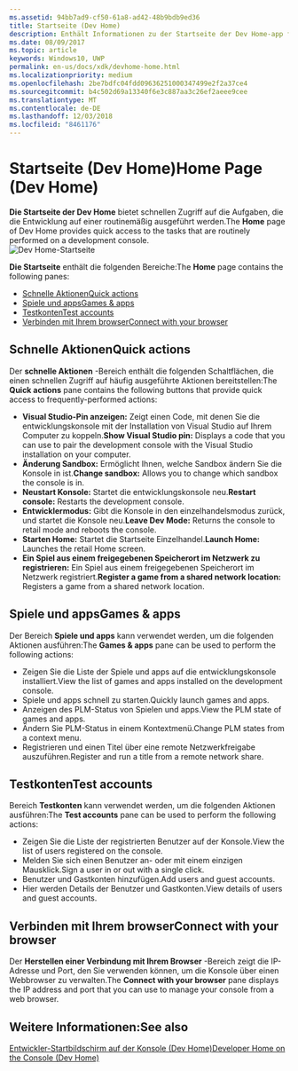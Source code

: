 ```yaml
---
ms.assetid: 94bb7ad9-cf50-61a8-ad42-48b9bdb9ed36
title: Startseite (Dev Home)
description: Enthält Informationen zu der Startseite der Dev Home-app für Xbox One.
ms.date: 08/09/2017
ms.topic: article
keywords: Windows10, UWP
permalink: en-us/docs/xdk/devhome-home.html
ms.localizationpriority: medium
ms.openlocfilehash: 2be7bdfc04fdd09636251000347499e2f2a37ce4
ms.sourcegitcommit: b4c502d69a13340f6e3c887aa3c26ef2aeee9cee
ms.translationtype: MT
ms.contentlocale: de-DE
ms.lasthandoff: 12/03/2018
ms.locfileid: "8461176"
---
```

# <a name="home-page-dev-home"></a><span data-ttu-id="83535-104">Startseite (Dev Home)</span><span class="sxs-lookup"><span data-stu-id="83535-104">Home Page (Dev Home)</span></span>
   
  
<span data-ttu-id="83535-105">**Die Startseite der Dev Home** bietet schnellen Zugriff auf die Aufgaben, die die Entwicklung auf einer routinemäßig ausgeführt werden.</span><span class="sxs-lookup"><span data-stu-id="83535-105">The **Home** page of Dev Home provides quick access to the tasks that are routinely performed on a development console.</span></span>   
 ![Dev Home-Startseite](images/devhome_home.png)   
  
<span data-ttu-id="83535-107">**Die Startseite** enthält die folgenden Bereiche:</span><span class="sxs-lookup"><span data-stu-id="83535-107">The **Home** page contains the following panes:</span></span>   
 
   *  [<span data-ttu-id="83535-108">Schnelle Aktionen</span><span class="sxs-lookup"><span data-stu-id="83535-108">Quick actions</span></span>](#ID4EEB)  
   *  [<span data-ttu-id="83535-109">Spiele und apps</span><span class="sxs-lookup"><span data-stu-id="83535-109">Games & apps</span></span>](#ID4EPC)  
   *  [<span data-ttu-id="83535-110">Testkonten</span><span class="sxs-lookup"><span data-stu-id="83535-110">Test accounts</span></span>](#ID4EQD)  
   *  [<span data-ttu-id="83535-111">Verbinden mit Ihrem browser</span><span class="sxs-lookup"><span data-stu-id="83535-111">Connect with your browser</span></span>](#ID4EFE)  

 
<a id="ID4EEB"></a>

   

## <a name="quick-actions"></a><span data-ttu-id="83535-112">Schnelle Aktionen</span><span class="sxs-lookup"><span data-stu-id="83535-112">Quick actions</span></span>  
   
  
<span data-ttu-id="83535-113">Der **schnelle Aktionen** -Bereich enthält die folgenden Schaltflächen, die einen schnellen Zugriff auf häufig ausgeführte Aktionen bereitstellen:</span><span class="sxs-lookup"><span data-stu-id="83535-113">The **Quick actions** pane contains the following buttons that provide quick access to frequently-performed actions:</span></span>   
 
   *  <span data-ttu-id="83535-114">**Visual Studio-Pin anzeigen:** Zeigt einen Code, mit denen Sie die entwicklungskonsole mit der Installation von Visual Studio auf Ihrem Computer zu koppeln.</span><span class="sxs-lookup"><span data-stu-id="83535-114">**Show Visual Studio pin:** Displays a code that you can use to pair the development console with the Visual Studio installation on your computer.</span></span>   
   *  <span data-ttu-id="83535-115">**Änderung Sandbox:** Ermöglicht Ihnen, welche Sandbox ändern Sie die Konsole in ist.</span><span class="sxs-lookup"><span data-stu-id="83535-115">**Change sandbox:** Allows you to change which sandbox the console is in.</span></span>   
   *  <span data-ttu-id="83535-116">**Neustart Konsole:** Startet die entwicklungskonsole neu.</span><span class="sxs-lookup"><span data-stu-id="83535-116">**Restart console:** Restarts the development console.</span></span>   
   *  <span data-ttu-id="83535-117">**Entwicklermodus:** Gibt die Konsole in den einzelhandelsmodus zurück, und startet die Konsole neu.</span><span class="sxs-lookup"><span data-stu-id="83535-117">**Leave Dev Mode:** Returns the console to retail mode and reboots the console.</span></span>   
   *  <span data-ttu-id="83535-118">**Starten Home:** Startet die Startseite Einzelhandel.</span><span class="sxs-lookup"><span data-stu-id="83535-118">**Launch Home:** Launches the retail Home screen.</span></span>   
   *  <span data-ttu-id="83535-119">**Ein Spiel aus einem freigegebenen Speicherort im Netzwerk zu registrieren:** Ein Spiel aus einem freigegebenen Speicherort im Netzwerk registriert.</span><span class="sxs-lookup"><span data-stu-id="83535-119">**Register a game from a shared network location:** Registers a game from a shared network location.</span></span>   

  
<a id="ID4EPC"></a>

   

## <a name="games--apps"></a><span data-ttu-id="83535-120">Spiele und apps</span><span class="sxs-lookup"><span data-stu-id="83535-120">Games & apps</span></span>   
   
  
<span data-ttu-id="83535-121">Der Bereich **Spiele und apps** kann verwendet werden, um die folgenden Aktionen ausführen:</span><span class="sxs-lookup"><span data-stu-id="83535-121">The **Games & apps** pane can be used to perform the following actions:</span></span>   
 
   *  <span data-ttu-id="83535-122">Zeigen Sie die Liste der Spiele und apps auf die entwicklungskonsole installiert.</span><span class="sxs-lookup"><span data-stu-id="83535-122">View the list of games and apps installed on the development console.</span></span>  
   *  <span data-ttu-id="83535-123">Spiele und apps schnell zu starten.</span><span class="sxs-lookup"><span data-stu-id="83535-123">Quickly launch games and apps.</span></span>  
   *  <span data-ttu-id="83535-124">Anzeigen des PLM-Status von Spielen und apps.</span><span class="sxs-lookup"><span data-stu-id="83535-124">View the PLM state of games and apps.</span></span>  
   *  <span data-ttu-id="83535-125">Ändern Sie PLM-Status in einem Kontextmenü.</span><span class="sxs-lookup"><span data-stu-id="83535-125">Change PLM states from a context menu.</span></span>  
   *  <span data-ttu-id="83535-126">Registrieren und einen Titel über eine remote Netzwerkfreigabe auszuführen.</span><span class="sxs-lookup"><span data-stu-id="83535-126">Register and run a title from a remote network share.</span></span>

  
<a id="ID4EQD"></a>

   

## <a name="test-accounts"></a><span data-ttu-id="83535-127">Testkonten</span><span class="sxs-lookup"><span data-stu-id="83535-127">Test accounts</span></span>  
   
  
<span data-ttu-id="83535-128">Bereich **Testkonten** kann verwendet werden, um die folgenden Aktionen ausführen:</span><span class="sxs-lookup"><span data-stu-id="83535-128">The **Test accounts** pane can be used to perform the following actions:</span></span>   
 
   *  <span data-ttu-id="83535-129">Zeigen Sie die Liste der registrierten Benutzer auf der Konsole.</span><span class="sxs-lookup"><span data-stu-id="83535-129">View the list of users registered on the console.</span></span>  
   *  <span data-ttu-id="83535-130">Melden Sie sich einen Benutzer an- oder mit einem einzigen Mausklick.</span><span class="sxs-lookup"><span data-stu-id="83535-130">Sign a user in or out with a single click.</span></span>  
   *  <span data-ttu-id="83535-131">Benutzer und Gastkonten hinzufügen.</span><span class="sxs-lookup"><span data-stu-id="83535-131">Add users and guest accounts.</span></span>  
   *  <span data-ttu-id="83535-132">Hier werden Details der Benutzer und Gastkonten.</span><span class="sxs-lookup"><span data-stu-id="83535-132">View details of users and guest accounts.</span></span>  

  
<a id="ID4EFE"></a>

   

## <a name="connect-with-your-browser"></a><span data-ttu-id="83535-133">Verbinden mit Ihrem browser</span><span class="sxs-lookup"><span data-stu-id="83535-133">Connect with your browser</span></span>  
   
  
<span data-ttu-id="83535-134">Der **Herstellen einer Verbindung mit Ihrem Browser** -Bereich zeigt die IP-Adresse und Port, den Sie verwenden können, um die Konsole über einen Webbrowser zu verwalten.</span><span class="sxs-lookup"><span data-stu-id="83535-134">The **Connect with your browser** pane displays the IP address and port that you can use to manage your console from a web browser.</span></span>   
  
<a id="ID4EPE"></a>

   

## <a name="see-also"></a><span data-ttu-id="83535-135">Weitere Informationen:</span><span class="sxs-lookup"><span data-stu-id="83535-135">See also</span></span>  
 [<span data-ttu-id="83535-136">Entwickler-Startbildschirm auf der Konsole (Dev Home)</span><span class="sxs-lookup"><span data-stu-id="83535-136">Developer Home on the Console (Dev Home)</span></span>](dev-home.md)

  